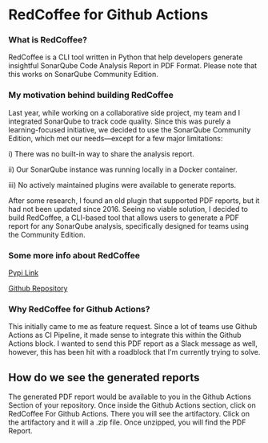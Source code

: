 # RedCoffee for Github Actions

### What is RedCoffee?

RedCoffee is a CLI tool written in Python that help developers generate insightful SonarQube Code Analysis Report in PDF Format. Please note that this works on SonarQube Community Edition.

### My motivation behind building RedCoffee

Last year, while working on a collaborative side project, my team and I integrated SonarQube to track code quality. Since this was purely a learning-focused initiative, we decided to use the SonarQube Community Edition, which met our needs—except for a few major limitations:

i) There was no built-in way to share the analysis report.

ii) Our SonarQube instance was running locally in a Docker container.

iii) No actively maintained plugins were available to generate reports.

After some research, I found an old plugin that supported PDF reports, but it had not been updated since 2016. Seeing no viable solution, I decided to build RedCoffee, a CLI-based tool that allows users to generate a PDF report for any SonarQube analysis, specifically designed for teams using the Community Edition.

### Some more info about RedCoffee

[ Pypi Link ](https://pypi.org/project/redcoffee/)

[ Github Repository ](https://github.com/Anubhav9/RedCoffee)

### Why RedCoffee for Github Actions?

This initially came to me as feature request. Since a lot of teams use Github Actions as CI Pipeline, it made sense to integrate this within the Github Actions block. I wanted to send this PDF report as a Slack message as well,
however, this has been hit with a roadblock that I'm currently trying to solve.

## How do we see the generated reports

The generated PDF report would be available to you in the Github Actions Section of your repository. Once inside the Github Actions section, click on RedCoffee For Github Actions. There you will see the artifactory. Click on the artifactory
and it will a .zip file. Once unzipped, you will find the PDF Report.

